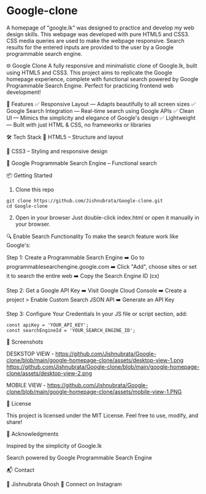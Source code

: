 # Google-clone
A homepage of "google.lk" was designed to practice and develop my web design skills. This webpage was developed with pure HTML5 and CSS3. CSS media queries are used to make the webpage responsive. Search results for the entered inputs are provided to the user by a Google programmable search engine.

🌐 Google Clone
A fully responsive and minimalistic clone of Google.lk, built using HTML5 and CSS3. This project aims to replicate the Google homepage experience, complete with functional search powered by Google Programmable Search Engine. Perfect for practicing frontend web development!



🚀 Features
✅ Responsive Layout — Adapts beautifully to all screen sizes
✅ Google Search Integration — Real-time search using Google APIs
✅ Clean UI — Mimics the simplicity and elegance of Google's design
✅ Lightweight — Built with just HTML & CSS, no frameworks or libraries

🛠️ Tech Stack
🔹 HTML5 – Structure and layout

🔹 CSS3 – Styling and responsive design

🔹 Google Programmable Search Engine – Functional search

📦 Getting Started
1. Clone this repo
```
git clone https://github.com/Jishnubrata/Google-clone.git
cd Google-clone
```
2. Open in your browser
Just double-click index.html or open it manually in your browser.

🔍 Enable Search Functionality
To make the search feature work like Google's:

Step 1: Create a Programmable Search Engine
➡️ Go to programmablesearchengine.google.com
➡️ Click "Add", choose sites or set it to search the entire web
➡️ Copy the Search Engine ID (cx)

Step 2: Get a Google API Key
➡️ Visit Google Cloud Console
➡️ Create a project > Enable Custom Search JSON API
➡️ Generate an API Key

Step 3: Configure Your Credentials
In your JS file or script section, add:

```
const apiKey = 'YOUR_API_KEY';
const searchEngineId = 'YOUR_SEARCH_ENGINE_ID';
```
📸 Screenshots

DESKSTOP VIEW -
https://github.com/Jishnubrata/Google-clone/blob/main/google-homepage-clone/assets/desktop-view-1.png
https://github.com/Jishnubrata/Google-clone/blob/main/google-homepage-clone/assets/desktop-view-2.png

MOBILE VIEW -
https://github.com/Jishnubrata/Google-clone/blob/main/google-homepage-clone/assets/mobile-view-1.PNG







📄 License

This project is licensed under the MIT License.
Feel free to use, modify, and share!

🙌 Acknowledgments

Inspired by the simplicity of Google.lk

Search powered by Google Programmable Search Engine

📬 Contact

👤 Jishnubrata Ghosh
📧 Connect on Instagram

